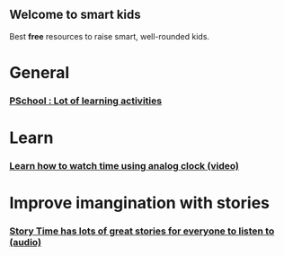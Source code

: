 ## Welcome to smart kids

Best **free** resources to raise smart, well-rounded kids.

# General
### [PSchool : Lot of learning activities](https://pschool.in/)
# Learn 
### [Learn how to watch time using analog clock (video)](https://www.youtube.com/watch?v=bZY8WNMRcQ8 )
# Improve imangination with stories
### [Story Time has lots of great stories for everyone to listen to (audio)](https://bedtime.fm/storytime)


